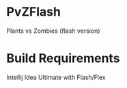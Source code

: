 # PvZFlash
Plants vs Zombies (flash version)

# Build Requirements
Intellij Idea Ultimate with Flash/Flex
